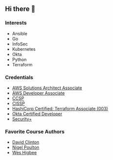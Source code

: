 ## Hi there 👋

### Interests
- Ansible
- Go
- InfoSec
- Kubernetes
- Okta
- Python
- Terraform

### Credentials
- [AWS Solutions Architect Associate](https://www.credly.com/earner/earned/badge/f4d10437-3944-4c43-969e-b3a2ff2e3c3f)
- [AWS Developer Associate](https://www.credly.com/badges/43ca6536-3145-4c01-a7b4-147cd9cef82e/public_url)
- [CCSP](https://www.credly.com/earner/earned/badge/e882ba52-8ec3-4189-a806-423ac5214878)
- [CISSP](https://www.credly.com/earner/earned/badge/683f5768-7dea-4b78-a8bd-26cfebea6f76)
- [HashiCorp Certified: Terraform Associate (003)](https://www.credly.com/badges/a81b156b-6bdb-4eb0-a13a-5c8ea4a424a0/public_url)
- [Okta Certified Developer](https://www.credly.com/earner/earned/badge/45452904-aa84-4ae5-a7cc-b345f5682d42)
- [Security+](https://www.credly.com/earner/earned/badge/c4291ff2-0bf4-4985-a995-4c7c05da2bad)

### Favorite Course Authors
- [David Clinton](https://bootstrap-it.com/)
- [Nigel Poulton](https://www.nigelpoulton.com/)
- [Wes Higbee](https://www.weshigbee.com/)

<!--
**craighillelson/craighillelson** is a ✨ _special_ ✨ repository because its `README.md` (this file) appears on your GitHub profile.

Here are some ideas to get you started:

- 🔭 I’m currently working on ...
- 🌱 I’m currently learning ...
- 👯 I’m looking to collaborate on ...
- 🤔 I’m looking for help with ...
- 💬 Ask me about ...
- 📫 How to reach me: ...
- 😄 Pronouns: ...
- ⚡ Fun fact: ...
-->
